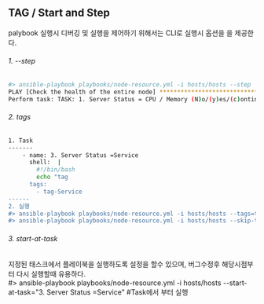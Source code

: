 ## TAG / Start and Step
palybook 실행시 디버깅 및 실행을 제어하기 위해서는 CLI로 실행시 옵션을 을 제공한다. 
  
###### 1. --step    
```bash
#> ansible-playbook playbooks/node-resource.yml -i hosts/hosts --step  
PLAY [Check the health of the entire node] ********************************************************  
Perform task: TASK: 1. Server Status = CPU / Memory (N)o/(y)es/(c)ontinue:  
``` 
###### 2. tags    
```bash
1. Task 
-------
    - name: 3. Server Status =Service 
      shell:  |
        #!/bin/bash
        echo "tag 
      tags:
        - tag-Service
------        
2. 실행
#> ansible-playbook playbooks/node-resource.yml -i hosts/hosts --tags=tag-Service        #특정 Tag 실행
#> ansible-playbook playbooks/node-resource.yml -i hosts/hosts --skip-tags=tag-Service   #특정 Tag 스킵
```
###### 3. start-at-task
지정된 태스크에서 플레이북을 실행하도록 설정을 할수 있으며,  버그수정후 해당시점부터 다시 실행할때 유용하다.   
#> ansible-playbook playbooks/node-resource.yml -i hosts/hosts --start-at-task="3. Server Status =Service"       #Task에서 부터 실행    
